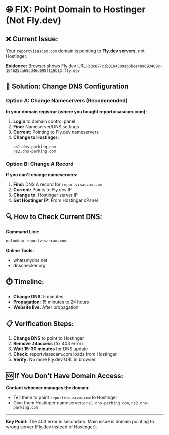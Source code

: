 # 🌐 FIX: Point Domain to Hostinger (Not Fly.dev)

## ❌ Current Issue:

Your `reportvisascam.com` domain is pointing to **Fly.dev servers**, not Hostinger.

**Evidence:** Browser shows Fly.dev URL: `b3c877c3b0194509ab3bce409693409c-164625ca68dd46d095f119b13.fly.dev`

## 🎯 Solution: Change DNS Configuration

### Option A: Change Nameservers (Recommended)

**In your domain registrar (where you bought reportvisascam.com):**

1. **Login** to domain control panel
2. **Find:** Nameserver/DNS settings
3. **Current:** Pointing to Fly.dev nameservers
4. **Change to Hostinger:**
   ```
   ns1.dns-parking.com
   ns2.dns-parking.com
   ```

### Option B: Change A Record

**If you can't change nameservers:**

1. **Find:** DNS A record for `reportvisascam.com`
2. **Current:** Points to Fly.dev IP
3. **Change to:** Hostinger server IP
4. **Get Hostinger IP:** From Hostinger cPanel

## 🔍 How to Check Current DNS:

**Command Line:**

```bash
nslookup reportvisascam.com
```

**Online Tools:**

- whatsmydns.net
- dnschecker.org

## ⏱️ Timeline:

- **Change DNS:** 5 minutes
- **Propagation:** 15 minutes to 24 hours
- **Website live:** After propagation

## 📋 Verification Steps:

1. **Change DNS** to point to Hostinger
2. **Remove .htaccess** (fix 403 error)
3. **Wait 15-30 minutes** for DNS update
4. **Check:** reportvisascam.com loads from Hostinger
5. **Verify:** No more Fly.dev URL in browser

## 🆘 If You Don't Have Domain Access:

**Contact whoever manages the domain:**

- Tell them to point `reportvisascam.com` to Hostinger
- Give them Hostinger nameservers: `ns1.dns-parking.com`, `ns2.dns-parking.com`

---

**Key Point:** The 403 error is secondary. Main issue is domain pointing to wrong server (Fly.dev instead of Hostinger).
